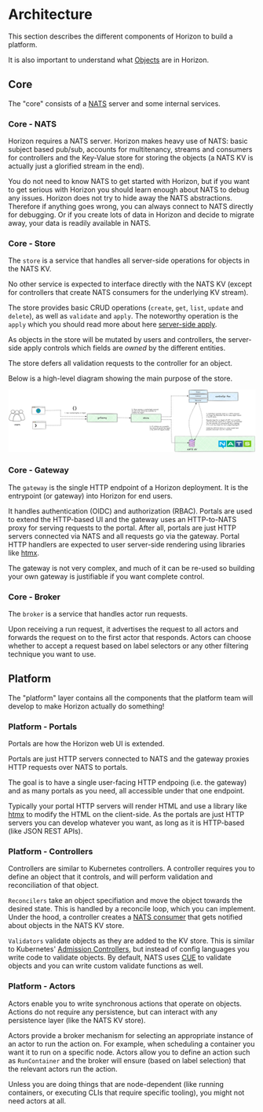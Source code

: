 # Architecture

This section describes the different components of Horizon to build a platform.

It is also important to understand what [Objects](./objects.md) are in Horizon.

## Core

The "core" consists of a [NATS](https://nats.io/) server and some internal services.

### Core - NATS

Horizon requires a NATS server. Horizon makes heavy use of NATS: basic subject based pub/sub, accounts for multitenancy, streams and consumers for controllers and the Key-Value store for storing the objects (a NATS KV is actually just a glorified stream in the end).

You do not need to know NATS to get started with Horizon, but if you want to get serious with Horizon you should learn enough about NATS to debug any issues.
Horizon does not try to hide away the NATS abstractions.
Therefore if anything goes wrong, you can always connect to NATS directly for debugging.
Or if you create lots of data in Horizon and decide to migrate away, your data is readily available in NATS.

### Core - Store

The `store` is a service that handles all server-side operations for objects in the NATS KV.

No other service is expected to interface directly with the NATS KV (except for controllers that create NATS consumers for the underlying KV stream).

The store provides basic CRUD operations (`create`, `get`, `list`, `update` and `delete`), as well as `validate` and `apply`.
The noteworthy operation is the `apply` which you should read more about here [server-side apply](./serversideapply.md).

As objects in the store will be mutated by users and controllers, the server-side apply controls which fields are *owned* by the different entities.

The store defers all validation requests to the controller for an object.

Below is a high-level diagram showing the main purpose of the store.

![architecture-store](./drawings/architecture-store.excalidraw.png)

### Core - Gateway

The `gateway` is the single HTTP endpoint of a Horizon deployment.
It is the entrypoint (or gateway) into Horizon for end users.

It handles authentication (OIDC) and authorization (RBAC).
Portals are used to extend the HTTP-based UI and the gateway uses an HTTP-to-NATS proxy for serving requests to the portal.
After all, portals are just HTTP servers connected via NATS and all requests go via the gateway.
Portal HTTP handlers are expected to user server-side rendering using libraries like [htmx](https://htmx.org/).

The gateway is not very complex, and much of it can be re-used so building your own gateway is justifiable if you want complete control.

### Core - Broker

The `broker` is a service that handles actor run requests.

Upon receiving a run request, it advertises the request to all actors and forwards the request on to the first actor that responds.
Actors can choose whether to accept a request based on label selectors or any other filtering technique you want to use.

## Platform

The "platform" layer contains all the components that the platform team will develop to make Horizon actually do something!

### Platform - Portals

Portals are how the Horizon web UI is extended.

Portals are just HTTP servers connected to NATS and the gateway proxies HTTP requests over NATS to portals.

The goal is to have a single user-facing HTTP endpoing (i.e. the gateway) and as many portals as you need, all accessible under that one endpoint.

Typically your portal HTTP servers will render HTML and use a library like [htmx](https://htmx.org/) to modify the HTML on the client-side.
As the portals are just HTTP servers you can develop whatever you want, as long as it is HTTP-based (like JSON REST APIs).

### Platform - Controllers

Controllers are similar to Kubernetes controllers.
A controller requires you to define an object that it controls, and will perform validation and reconciliation of that object.

`Reconcilers` take an object specifiation and move the object towards the desired state.
This is handled by a reconcile loop, which you can implement.
Under the hood, a controller creates a [NATS consumer](https://docs.nats.io/nats-concepts/jetstream/consumers) that gets notified about objects in the NATS KV store.

`Validators` validate objects as they are added to the KV store.
This is similar to Kubernetes' [Admission Controllers](https://kubernetes.io/docs/reference/access-authn-authz/admission-controllers/), but instead of config languages you write code to validate objects.
By default, NATS uses [CUE](https://cuelang.org/) to validate objects and you can write custom validate functions as well.

### Platform - Actors

Actors enable you to write synchronous actions that operate on objects.
Actions do not require any persistence, but can interact with any persistence layer (like the NATS KV store).

Actors provide a broker mechanism for selecting an appropriate instance of an actor to run the action on.
For example, when scheduling a container you want it to run on a specific node.
Actors allow you to define an action such as `RunContainer` and the broker will ensure (based on label selection) that the relevant actors run the action.

Unless you are doing things that are node-dependent (like running containers, or executing CLIs that require specific tooling), you might not need actors at all.
